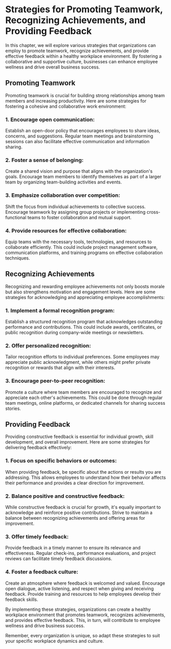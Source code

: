 # Strategies for Promoting Teamwork, Recognizing Achievements, and Providing Feedback

In this chapter, we will explore various strategies that organizations can employ to promote teamwork, recognize achievements, and provide effective feedback within a healthy workplace environment. By fostering a collaborative and supportive culture, businesses can enhance employee wellness and drive overall business success.

## Promoting Teamwork

Promoting teamwork is crucial for building strong relationships among team members and increasing productivity. Here are some strategies for fostering a cohesive and collaborative work environment:

### 1\. Encourage open communication:

Establish an open-door policy that encourages employees to share ideas, concerns, and suggestions. Regular team meetings and brainstorming sessions can also facilitate effective communication and information sharing.

### 2\. Foster a sense of belonging:

Create a shared vision and purpose that aligns with the organization's goals. Encourage team members to identify themselves as part of a larger team by organizing team-building activities and events.

### 3\. Emphasize collaboration over competition:

Shift the focus from individual achievements to collective success. Encourage teamwork by assigning group projects or implementing cross-functional teams to foster collaboration and mutual support.

### 4\. Provide resources for effective collaboration:

Equip teams with the necessary tools, technologies, and resources to collaborate efficiently. This could include project management software, communication platforms, and training programs on effective collaboration techniques.

## Recognizing Achievements

Recognizing and rewarding employee achievements not only boosts morale but also strengthens motivation and engagement levels. Here are some strategies for acknowledging and appreciating employee accomplishments:

### 1\. Implement a formal recognition program:

Establish a structured recognition program that acknowledges outstanding performance and contributions. This could include awards, certificates, or public recognition during company-wide meetings or newsletters.

### 2\. Offer personalized recognition:

Tailor recognition efforts to individual preferences. Some employees may appreciate public acknowledgment, while others might prefer private recognition or rewards that align with their interests.

### 3\. Encourage peer-to-peer recognition:

Promote a culture where team members are encouraged to recognize and appreciate each other's achievements. This could be done through regular team meetings, online platforms, or dedicated channels for sharing success stories.

## Providing Feedback

Providing constructive feedback is essential for individual growth, skill development, and overall improvement. Here are some strategies for delivering feedback effectively:

### 1\. Focus on specific behaviors or outcomes:

When providing feedback, be specific about the actions or results you are addressing. This allows employees to understand how their behavior affects their performance and provides a clear direction for improvement.

### 2\. Balance positive and constructive feedback:

While constructive feedback is crucial for growth, it's equally important to acknowledge and reinforce positive contributions. Strive to maintain a balance between recognizing achievements and offering areas for improvement.

### 3\. Offer timely feedback:

Provide feedback in a timely manner to ensure its relevance and effectiveness. Regular check-ins, performance evaluations, and project reviews can facilitate timely feedback discussions.

### 4\. Foster a feedback culture:

Create an atmosphere where feedback is welcomed and valued. Encourage open dialogue, active listening, and respect when giving and receiving feedback. Provide training and resources to help employees develop their feedback skills.

By implementing these strategies, organizations can create a healthy workplace environment that promotes teamwork, recognizes achievements, and provides effective feedback. This, in turn, will contribute to employee wellness and drive business success.

Remember, every organization is unique, so adapt these strategies to suit your specific workplace dynamics and culture.
